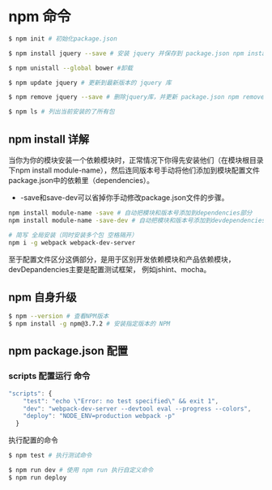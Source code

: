 # npm 命令
```bash
$ npm init # 初始化package.json

$ npm install jquery --save # 安装 jquery 并保存到 package.json npm install == npm i

$ npm unistall --global bower #卸载

$ npm update jquery # 更新到最新版本的 jquery 库

$ npm remove jquery --save # 删除jquery库，并更新 package.json npm remove == npm r

$ npm ls # 列出当前安装的了所有包
```
## npm install 详解
当你为你的模块安装一个依赖模块时，正常情况下你得先安装他们（在模块根目录下npm install module-name），然后连同版本号手动将他们添加到模块配置文件package.json中的依赖里（dependencies）。  
* -save和save-dev可以省掉你手动修改package.json文件的步骤。
```bash
npm install module-name -save # 自动把模块和版本号添加到dependencies部分
npm install module-name -save-dev # 自动把模块和版本号添加到devdependencies部分

# 简写 全局安装（同时安装多个包 空格隔开）
npm i -g webpack webpack-dev-server
```
至于配置文件区分这俩部分，是用于区别开发依赖模块和产品依赖模块，devDepandencies主要是配置测试框架， 例如jshint、mocha。
## npm 自身升级
```sh
$ npm --version # 查看NPM版本
$ npm install -g npm@3.7.2 # 安装指定版本的 NPM
```
## npm package.json 配置
### scripts 配置运行 命令
```javascript
"scripts": {
    "test": "echo \"Error: no test specified\" && exit 1",
    "dev": "webpack-dev-server --devtool eval --progress --colors",
    "deploy": "NODE_ENV=production webpack -p"
  }
```
执行配置的命令
```bash
$ npm test # 执行测试命令

$ npm run dev # 使用 npm run 执行自定义命令
$ npm run deploy
```
